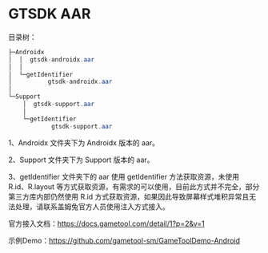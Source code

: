 # GTSDK AAR

目录树：

```java
├─Androidx
│  │  gtsdk-androidx.aar
│  │
│  └─getIdentifier
│          gtsdk-androidx.aar
│
└─Support
    │  gtsdk-support.aar
    │
    └─getIdentifier
            gtsdk-support.aar
```

1、Androidx 文件夹下为 Androidx 版本的 aar。

2、Support 文件夹下为 Support 版本的 aar。

3、getIdentifier 文件夹下的 aar 使用 getIdentifier 方法获取资源，未使用 R.id、R.layout 等方式获取资源，有需求的可以使用，目前此方式并不完全，部分第三方库内部仍然使用 R.id 方式获取资源，如果因此导致屏幕样式堆积异常且无法处理，请联系盖姆兔官方人员使用注入方式接入。

官方接入文档：https://docs.gametool.com/detail/1?p=2&v=1

示例Demo：https://github.com/gametool-sm/GameToolDemo-Android